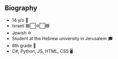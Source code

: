## Biography
- 14 y/o 🎂
- Israeli 🟦⬜✡️⬜🟦
- Jewish ✡️ 
- Student at the Hebrew university in Jerusalem 🎓
- 8th grade 🏫 
- C#, Python, JS, HTML, CSS 🖥 
